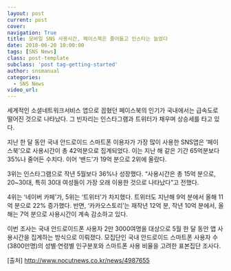 ```yaml
---
layout: post
current: post
cover:  
navigation: True
title: 모바일 SNS 사용시간, 페이스북은 줄어들고 인스타는 늘었다
date: 2018-06-20 10:00:00
tags: [SNS News]
class: post-template
subclass: 'post tag-getting-started'
author: snsmanual
categories:
  - SNS News
video_url: 
---
```


세계적인 소셜네트워크서비스 앱으로 꼽혔던 페이스북의 인기가 국내에서는 급속도로 떨어진 것으로 나타났다.
그 빈자리는 인스타그램과 트위터가 채우며 상승세를 타고 있다.

지난 한 달 동안 국내 안드로이드 스마트폰 이용자가 가장 많이 사용한 SNS앱은 ‘페이스북’으로 사용시간이 총 42억분으로 집계되었다.
이는 지난 해 같은 기간 65억분보다 35%나 줄어든 수치다.
이어 ‘밴드’가 19억 분으로 2위에 올랐다.

3위는 인스타그램으로 작년 5월보다 36%나 성장했다.
“사용시간은 총 15억 분으로, 20~30대, 특히 30대 여성들이 가장 오래 이용한 것으로 나타났다”고 전했다.

4위는 ‘네이버 카페’가, 5위는 ‘트위터’가 차지했다. 트위터도 지난해 9억 분에서 올해 11억 분으로 22% 증가했다.
반면, ‘카카오스토리’는 재작년 12억 분, 작년 10억 분에서, 올해는 7억 분으로 사용시간이 계속 감소하고 있다.

이번 조사는 국내 안드로이드폰 사용자 2만 3000여명을 대상으로 5월 한 달 동안 앱 사용시간을 집계하는 방식으로 이뤄졌다.
모집단인 국내 안드로이드 스마트폰 사용자 수(3800만명)의 성별·연령별 인구분포와 스마트폰 사용 비율을 고려한 표본집단 조사다.


[출처] http://www.nocutnews.co.kr/news/4987655